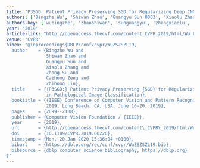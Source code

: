 ```yaml
---
title: "P3SGD: Patient Privacy Preserving SGD for Regularizing Deep CNNs in Pathological Image Classification"
authors: ['Bingzhe Wu', 'Shiwan Zhao', 'Guangyu Sun 0003', 'Xiaolu Zhang', 'Zhong Su', 'Caihong Zeng', 'Zhihong Liu']
authors-key: ['wubingzhe', 'zhaoshiwan', 'sunguangyu', 'zhangxiaolu', 'suzhong', 'zengcaihong', 'liuzhihong']
year: "2019"
article-link: "http://openaccess.thecvf.com/content_CVPR_2019/html/Wu_P3SGD_Patient_Privacy_Preserving_SGD_for_Regularizing_Deep_CNNs_in_CVPR_2019_paper.html"
venue: "CVPR"
bibex: "@inproceedings{DBLP:conf/cvpr/WuZSZSZL19,
  author    = {Bingzhe Wu and
               Shiwan Zhao and
               Guangyu Sun and
               Xiaolu Zhang and
               Zhong Su and
               Caihong Zeng and
               Zhihong Liu},
  title     = {{P3SGD:} Patient Privacy Preserving {SGD} for Regularizing Deep CNNs
               in Pathological Image Classification},
  booktitle = {{IEEE} Conference on Computer Vision and Pattern Recognition, {CVPR}
               2019, Long Beach, CA, USA, June 16-20, 2019},
  pages     = {2099--2108},
  publisher = {Computer Vision Foundation / {IEEE}},
  year      = {2019},
  url       = {http://openaccess.thecvf.com/content\_CVPR\_2019/html/Wu\_P3SGD\_Patient\_Privacy\_Preserving\_SGD\_for\_Regularizing\_Deep\_CNNs\_in\_CVPR\_2019\_paper.html},
  doi       = {10.1109/CVPR.2019.00220},
  timestamp = {Mon, 20 Jan 2020 15:36:04 +0100},
  biburl    = {https://dblp.org/rec/conf/cvpr/WuZSZSZL19.bib},
  bibsource = {dblp computer science bibliography, https://dblp.org}
}"
---
```

